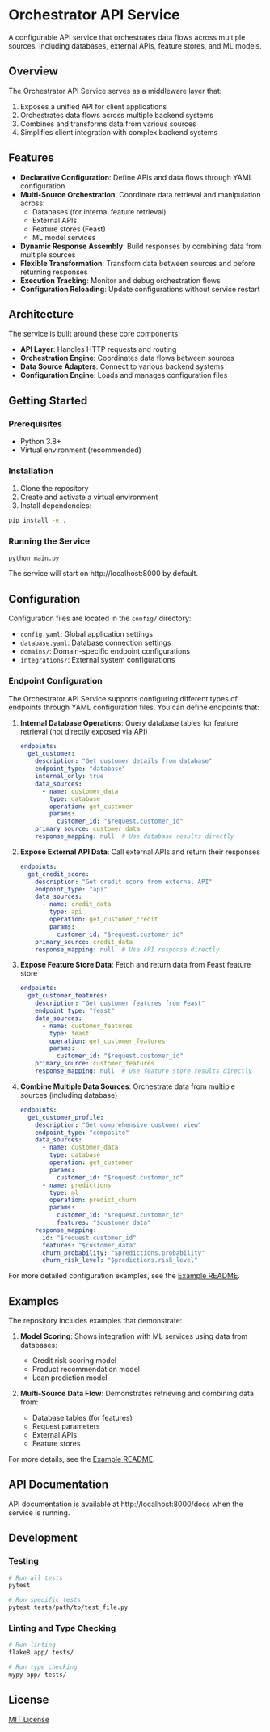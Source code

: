 # Orchestrator API Service

A configurable API service that orchestrates data flows across multiple sources, including databases, external APIs, feature stores, and ML models.

## Overview

The Orchestrator API Service serves as a middleware layer that:

1. Exposes a unified API for client applications
2. Orchestrates data flows across multiple backend systems
3. Combines and transforms data from various sources
4. Simplifies client integration with complex backend systems

## Features

- **Declarative Configuration**: Define APIs and data flows through YAML configuration
- **Multi-Source Orchestration**: Coordinate data retrieval and manipulation across:
  - Databases (for internal feature retrieval)
  - External APIs
  - Feature stores (Feast)
  - ML model services
- **Dynamic Response Assembly**: Build responses by combining data from multiple sources
- **Flexible Transformation**: Transform data between sources and before returning responses
- **Execution Tracking**: Monitor and debug orchestration flows
- **Configuration Reloading**: Update configurations without service restart

## Architecture

The service is built around these core components:

- **API Layer**: Handles HTTP requests and routing
- **Orchestration Engine**: Coordinates data flows between sources
- **Data Source Adapters**: Connect to various backend systems
- **Configuration Engine**: Loads and manages configuration files

## Getting Started

### Prerequisites

- Python 3.8+
- Virtual environment (recommended)

### Installation

1. Clone the repository
2. Create and activate a virtual environment
3. Install dependencies:

```bash
pip install -e .
```

### Running the Service

```bash
python main.py
```

The service will start on http://localhost:8000 by default.

## Configuration

Configuration files are located in the `config/` directory:

- `config.yaml`: Global application settings
- `database.yaml`: Database connection settings
- `domains/`: Domain-specific endpoint configurations
- `integrations/`: External system configurations

### Endpoint Configuration

The Orchestrator API Service supports configuring different types of endpoints through YAML configuration files. You can define endpoints that:

1. **Internal Database Operations**: Query database tables for feature retrieval (not directly exposed via API)
   ```yaml
   endpoints:
     get_customer:
       description: "Get customer details from database"
       endpoint_type: "database"
       internal_only: true
       data_sources:
         - name: customer_data
           type: database
           operation: get_customer
           params:
             customer_id: "$request.customer_id"
       primary_source: customer_data
       response_mapping: null  # Use database results directly
   ```

2. **Expose External API Data**: Call external APIs and return their responses
   ```yaml
   endpoints:
     get_credit_score:
       description: "Get credit score from external API"
       endpoint_type: "api"
       data_sources:
         - name: credit_data
           type: api
           operation: get_customer_credit
           params:
             customer_id: "$request.customer_id"
       primary_source: credit_data
       response_mapping: null  # Use API response directly
   ```

3. **Expose Feature Store Data**: Fetch and return data from Feast feature store
   ```yaml
   endpoints:
     get_customer_features:
       description: "Get customer features from Feast"
       endpoint_type: "feast"
       data_sources:
         - name: customer_features
           type: feast
           operation: get_customer_features
           params:
             customer_id: "$request.customer_id"
       primary_source: customer_features
       response_mapping: null  # Use feature store results directly
   ```

4. **Combine Multiple Data Sources**: Orchestrate data from multiple sources (including database)
   ```yaml
   endpoints:
     get_customer_profile:
       description: "Get comprehensive customer view"
       endpoint_type: "composite"
       data_sources:
         - name: customer_data
           type: database
           operation: get_customer
           params:
             customer_id: "$request.customer_id"
         - name: predictions
           type: ml
           operation: predict_churn
           params:
             customer_id: "$request.customer_id"
             features: "$customer_data"
       response_mapping:
         id: "$request.customer_id"
         features: "$customer_data"
         churn_probability: "$predictions.probability"
         churn_risk_level: "$predictions.risk_level"
   ```

For more detailed configuration examples, see the [Example README](example/README.md).

## Examples

The repository includes examples that demonstrate:

1. **Model Scoring**: Shows integration with ML services using data from databases:
   - Credit risk scoring model
   - Product recommendation model
   - Loan prediction model

2. **Multi-Source Data Flow**: Demonstrates retrieving and combining data from:
   - Database tables (for features)
   - Request parameters
   - External APIs
   - Feature stores

For more details, see the [Example README](example/README.md).

## API Documentation

API documentation is available at http://localhost:8000/docs when the service is running.

## Development

### Testing

```bash
# Run all tests
pytest

# Run specific tests
pytest tests/path/to/test_file.py
```

### Linting and Type Checking

```bash
# Run linting
flake8 app/ tests/

# Run type checking
mypy app/ tests/
```

## License

[MIT License](LICENSE)